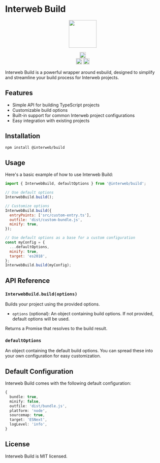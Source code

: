# Interweb Build

<p align="center" width="100%">
    <img height="90" src="https://user-images.githubusercontent.com/545047/190171432-5526db8f-9952-45ce-a745-bea4302f912b.svg" />
</p>

<p align="center" width="100%">
  <a href="https://github.com/cosmology-tech/interweb-build/actions/workflows/run-tests.yml">
    <img height="20" src="https://github.com/cosmology-tech/interweb-build/actions/workflows/run-tests.yml/badge.svg" />
  </a>
  <br />
   <a href="https://github.com/cosmology-tech/interweb-build/blob/main/LICENSE"><img height="20" src="https://img.shields.io/badge/license-MIT-blue.svg"></a>
   <a href="https://www.npmjs.com/package/@interweb/build"><img height="20" src="https://img.shields.io/github/package-json/v/cosmology-tech/interweb-build?filename=packages%2Fbuild%2Fpackage.json"></a>
</p>

Interweb Build is a powerful wrapper around esbuild, designed to simplify and streamline your build process for Interweb projects.


## Features

- Simple API for building TypeScript projects
- Customizable build options
- Built-in support for common Interweb project configurations
- Easy integration with existing projects


## Installation

```sh
npm install @interweb/build
```

## Usage

Here's a basic example of how to use Interweb Build:

```js
import { InterwebBuild, defaultOptions } from '@interweb/build';

// Use default options
InterwebBuild.build();

// Customize options
InterwebBuild.build({
  entryPoints: ['src/custom-entry.ts'],
  outfile: 'dist/custom-bundle.js',
  minify: true,
});

// Use default options as a base for a custom configuration
const myConfig = {
  ...defaultOptions,
  minify: true,
  target: 'es2018',
};
InterwebBuild.build(myConfig);
```

## API Reference

### `InterwebBuild.build(options)`

Builds your project using the provided options.

- `options` (optional): An object containing build options. If not provided, default options will be used.

Returns a Promise that resolves to the build result.

### `defaultOptions`

An object containing the default build options. You can spread these into your own configuration for easy customization.

## Default Configuration

Interweb Build comes with the following default configuration:

```ts
{
  bundle: true,
  minify: false,
  outfile: 'dist/bundle.js',
  platform: 'node',
  sourcemap: true,
  target: 'ESNext',
  logLevel: 'info',
}
```

## License

Interweb Build is MIT licensed.